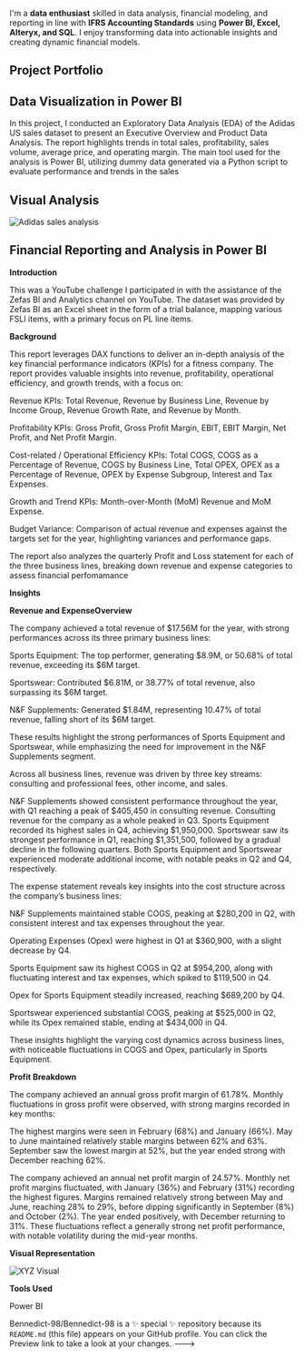 I'm a **data enthusiast** skilled in data analysis, financial modeling, and reporting in line with **IFRS Accounting Standards** using **Power BI, Excel, Alteryx, and SQL**. I enjoy transforming data into actionable insights and creating dynamic financial models.
## Project Portfolio 
## Data Visualization in Power BI 
In this project, I conducted an Exploratory Data Analysis (EDA) of the Adidas US sales dataset to present an Executive Overview and Product Data Analysis. The report highlights trends in total sales, profitability, sales volume, average price, and operating margin. The main tool used for the analysis is Power BI, utilizing dummy data generated via a Python script to evaluate performance and trends in the sales
## Visual Analysis

![Adidas sales analysis ](https://github.com/user-attachments/assets/edc77ecb-b5cf-46a7-8452-e0e899ae1f54)

## Financial Reporting and Analysis in Power BI


**Introduction**

This was a YouTube challenge I participated in with the assistance of the Zefas BI and Analytics channel on YouTube. The dataset was provided by Zefas BI as an Excel sheet in the form of a trial balance, mapping various FSLI items, with a primary focus on PL line items.

**Background**

This report leverages DAX functions to deliver an in-depth analysis of the key financial performance indicators (KPIs) for a fitness company. The report provides valuable insights into revenue, profitability, operational efficiency, and growth trends, with a focus on:

Revenue KPIs: Total Revenue, Revenue by Business Line, Revenue by Income Group, Revenue Growth Rate, and Revenue by Month.

Profitability KPIs: Gross Profit, Gross Profit Margin, EBIT, EBIT Margin, Net Profit, and Net Profit Margin.

Cost-related / Operational Efficiency KPIs: Total COGS, COGS as a Percentage of Revenue, COGS by Business Line, Total OPEX, OPEX as a Percentage of Revenue, OPEX by Expense Subgroup, Interest and Tax Expenses.

Growth and Trend KPIs: Month-over-Month (MoM) Revenue and MoM Expense.

Budget Variance: Comparison of actual revenue and expenses against the targets set for the year, highlighting variances and performance gaps.

The report also analyzes the quarterly Profit and Loss statement for each of the three business lines, breaking down revenue and expense categories to assess financial perfomamance

**Insights**

**Revenue and ExpenseOverview**

The company achieved a total revenue of $17.56M for the year, with strong performances across its three primary business lines:

Sports Equipment: The top performer, generating $8.9M, or 50.68% of total revenue, exceeding its $6M target.

Sportswear: Contributed $6.81M, or 38.77% of total revenue, also surpassing its $6M target.

N&F Supplements: Generated $1.84M, representing 10.47% of total revenue, falling short of its $6M target.

These results highlight the strong performances of Sports Equipment and Sportswear, while emphasizing the need for improvement in the N&F Supplements segment.

Across all business lines, revenue was driven by three key streams: consulting and professional fees, other income, and sales.

N&F Supplements showed consistent performance throughout the year, with Q1 reaching a peak of $405,450 in consulting revenue. Consulting revenue for the company as a whole peaked in Q3. Sports Equipment recorded its highest sales in Q4, achieving $1,950,000. Sportswear saw its strongest performance in Q1, reaching $1,351,500, followed by a gradual decline in the following quarters. Both Sports Equipment and Sportswear experienced moderate additional income, with notable peaks in Q2 and Q4, respectively.

The expense statement reveals key insights into the cost structure across the company’s business lines:

N&F Supplements maintained stable COGS, peaking at $280,200 in Q2, with consistent interest and tax expenses throughout the year.

Operating Expenses (Opex) were highest in Q1 at $360,900, with a slight decrease by Q4.

Sports Equipment saw its highest COGS in Q2 at $954,200, along with fluctuating interest and tax expenses, which spiked to $119,500 in Q4.

Opex for Sports Equipment steadily increased, reaching $689,200 by Q4.

Sportswear experienced substantial COGS, peaking at $525,000 in Q2, while its Opex remained stable, ending at $434,000 in Q4.

These insights highlight the varying cost dynamics across business lines, with noticeable fluctuations in COGS and Opex, particularly in Sports Equipment.

**Profit Breakdown**

The company achieved an annual gross profit margin of 61.78%. Monthly fluctuations in gross profit were observed, with strong margins recorded in key months:

The highest margins were seen in February (68%) and January (66%). May to June maintained relatively stable margins between 62% and 63%. September saw the lowest margin at 52%, but the year ended strong with December reaching 62%.

The company achieved an annual net profit margin of 24.57%. Monthly net profit margins fluctuated, with January (36%) and February (31%) recording the highest figures. Margins remained relatively strong between May and June, reaching 28% to 29%, before dipping significantly in September (8%) and October (2%). The year ended positively, with December returning to 31%. These fluctuations reflect a generally strong net profit performance, with notable volatility during the mid-year months.

**Visual Representation**

![XYZ  Visual](https://github.com/user-attachments/assets/7b028f24-cc3d-42cd-aff2-54c51e4fa00c)


**Tools Used**

Power BI


Bennedict-98/Bennedict-98 is a ✨ special ✨ repository because its `README.md` (this file) appears on your GitHub profile.
You can click the Preview link to take a look at your changes.
--->
